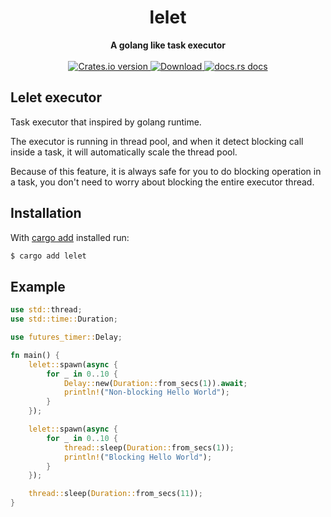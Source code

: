 <h1 align="center">lelet</h1>
<div align="center">
  <strong>
    A golang like task executor
  </strong>
</div>

<br />

<div align="center">
  <!-- Crates version -->
  <a href="https://crates.io/crates/lelet">
    <img src="https://img.shields.io/crates/v/lelet.svg?style=flat-square"
    alt="Crates.io version" />
  </a>
  <!-- Downloads -->
  <a href="https://crates.io/crates/lelet">
    <img src="https://img.shields.io/crates/d/lelet.svg?style=flat-square"
      alt="Download" />
  </a>
  <!-- docs.rs docs -->
  <a href="https://docs.rs/lelet">
    <img src="https://img.shields.io/badge/docs-latest-blue.svg?style=flat-square"
      alt="docs.rs docs" />
  </a>
</div>

## Lelet executor

Task executor that inspired by golang runtime.

The executor is running in thread pool, and when it detect blocking call inside
a task, it will automatically scale the thread pool.

Because of this feature, it is always safe for you to do blocking operation in a task,
you don't need to worry about blocking the entire executor thread.

## Installation

With [cargo add][cargo-add] installed run:

```sh
$ cargo add lelet
```

[cargo-add]: https://github.com/killercup/cargo-edit

## Example

```rust
use std::thread;
use std::time::Duration;

use futures_timer::Delay;

fn main() {
    lelet::spawn(async {
        for _ in 0..10 {
            Delay::new(Duration::from_secs(1)).await;
            println!("Non-blocking Hello World");
        }
    });

    lelet::spawn(async {
        for _ in 0..10 {
            thread::sleep(Duration::from_secs(1));
            println!("Blocking Hello World");
        }
    });

    thread::sleep(Duration::from_secs(11));
}
```
